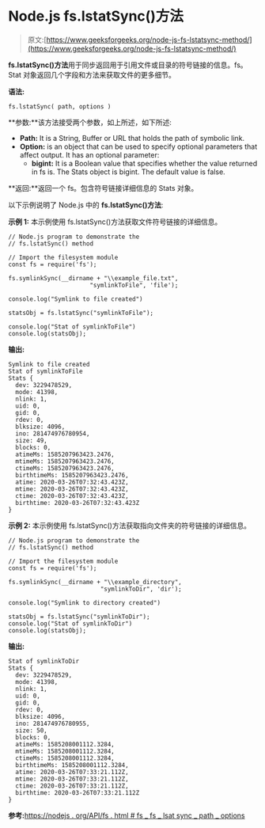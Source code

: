 # Node.js fs.lstatSync()方法

> 原文:[https://www.geeksforgeeks.org/node-js-fs-lstatsync-method/](https://www.geeksforgeeks.org/node-js-fs-lstatsync-method/)

**fs.lstatSync()方法**用于同步返回用于引用文件或目录的符号链接的信息。fs。Stat 对象返回几个字段和方法来获取文件的更多细节。

**语法:**

```
fs.lstatSync( path, options )
```

**参数:**该方法接受两个参数，如上所述，如下所述:

*   **Path:** It is a String, Buffer or URL that holds the path of symbolic link.
*   **Option:** is an object that can be used to specify optional parameters that affect output. It has an optional parameter:
    *   **bigint:** It is a Boolean value that specifies whether the value returned in fs is. The Stats object is bigint. The default value is false.

**返回:**返回一个 fs。包含符号链接详细信息的 Stats 对象。

以下示例说明了 Node.js 中的 **fs.lstatSync()方法**:

**示例 1:** 本示例使用 fs.lstatSync()方法获取文件符号链接的详细信息。

```
// Node.js program to demonstrate the
// fs.lstatSync() method

// Import the filesystem module
const fs = require('fs');

fs.symlinkSync(__dirname + "\\example_file.txt",
                       "symlinkToFile", 'file');

console.log("Symlink to file created")

statsObj = fs.lstatSync("symlinkToFile");

console.log("Stat of symlinkToFile")
console.log(statsObj);
```

**输出:**

```
Symlink to file created
Stat of symlinkToFile
Stats {
  dev: 3229478529,
  mode: 41398,
  nlink: 1,
  uid: 0,
  gid: 0,
  rdev: 0,
  blksize: 4096,
  ino: 281474976780954,
  size: 49,
  blocks: 0,
  atimeMs: 1585207963423.2476,
  mtimeMs: 1585207963423.2476,
  ctimeMs: 1585207963423.2476,
  birthtimeMs: 1585207963423.2476,
  atime: 2020-03-26T07:32:43.423Z,
  mtime: 2020-03-26T07:32:43.423Z,
  ctime: 2020-03-26T07:32:43.423Z,
  birthtime: 2020-03-26T07:32:43.423Z
}

```

**示例 2:** 本示例使用 fs.lstatSync()方法获取指向文件夹的符号链接的详细信息。

```
// Node.js program to demonstrate the
// fs.lstatSync() method

// Import the filesystem module
const fs = require('fs');

fs.symlinkSync(__dirname + "\\example_directory",
                          "symlinkToDir", 'dir');

console.log("Symlink to directory created")

statsObj = fs.lstatSync("symlinkToDir");
console.log("Stat of symlinkToDir")
console.log(statsObj);
```

**输出:**

```
Stat of symlinkToDir
Stats {
  dev: 3229478529,
  mode: 41398,
  nlink: 1,
  uid: 0,
  gid: 0,
  rdev: 0,
  blksize: 4096,
  ino: 281474976780955,
  size: 50,
  blocks: 0,
  atimeMs: 1585208001112.3284,
  mtimeMs: 1585208001112.3284,
  ctimeMs: 1585208001112.3284,
  birthtimeMs: 1585208001112.3284,
  atime: 2020-03-26T07:33:21.112Z,
  mtime: 2020-03-26T07:33:21.112Z,
  ctime: 2020-03-26T07:33:21.112Z,
  birthtime: 2020-03-26T07:33:21.112Z
}
```

**参考:**[https://nodejs . org/API/fs . html # fs _ fs _ lsat sync _ path _ options](https://nodejs.org/api/fs.html#fs_fs_lstatsync_path_options)